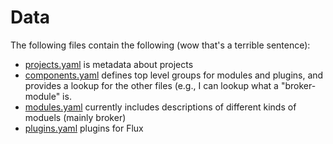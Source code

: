 # Data

The following files contain the following (wow that's a terrible sentence):

 - [projects.yaml](projects.yaml) is metadata about projects
 - [components.yaml](components.yaml) defines top level groups for modules and plugins, and provides a lookup for the other files (e.g., I can lookup what a "broker-module" is.
 - [modules.yaml](modules.yaml) currently includes descriptions of different kinds of moduels (mainly broker)
 - [plugins.yaml](plugins.yaml) plugins for Flux

